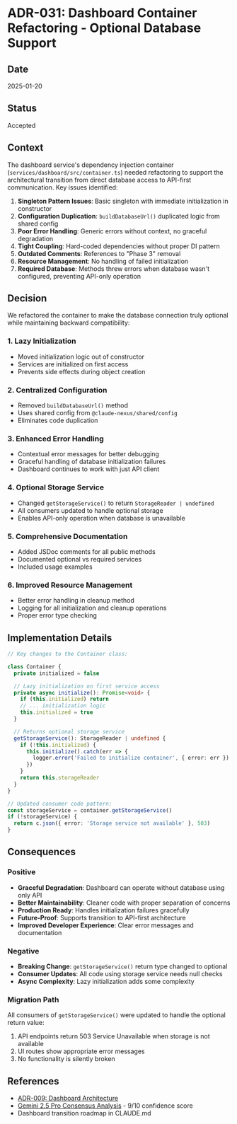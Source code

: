 # ADR-031: Dashboard Container Refactoring - Optional Database Support

## Date

2025-01-20

## Status

Accepted

## Context

The dashboard service's dependency injection container (`services/dashboard/src/container.ts`) needed refactoring to support the architectural transition from direct database access to API-first communication. Key issues identified:

1. **Singleton Pattern Issues**: Basic singleton with immediate initialization in constructor
2. **Configuration Duplication**: `buildDatabaseUrl()` duplicated logic from shared config
3. **Poor Error Handling**: Generic errors without context, no graceful degradation
4. **Tight Coupling**: Hard-coded dependencies without proper DI pattern
5. **Outdated Comments**: References to "Phase 3" removal
6. **Resource Management**: No handling of failed initialization
7. **Required Database**: Methods threw errors when database wasn't configured, preventing API-only operation

## Decision

We refactored the container to make the database connection truly optional while maintaining backward compatibility:

### 1. Lazy Initialization

- Moved initialization logic out of constructor
- Services are initialized on first access
- Prevents side effects during object creation

### 2. Centralized Configuration

- Removed `buildDatabaseUrl()` method
- Uses shared config from `@claude-nexus/shared/config`
- Eliminates code duplication

### 3. Enhanced Error Handling

- Contextual error messages for better debugging
- Graceful handling of database initialization failures
- Dashboard continues to work with just API client

### 4. Optional Storage Service

- Changed `getStorageService()` to return `StorageReader | undefined`
- All consumers updated to handle optional storage
- Enables API-only operation when database is unavailable

### 5. Comprehensive Documentation

- Added JSDoc comments for all public methods
- Documented optional vs required services
- Included usage examples

### 6. Improved Resource Management

- Better error handling in cleanup method
- Logging for all initialization and cleanup operations
- Proper error type checking

## Implementation Details

```typescript
// Key changes to the Container class:

class Container {
  private initialized = false

  // Lazy initialization on first service access
  private async initialize(): Promise<void> {
    if (this.initialized) return
    // ... initialization logic
    this.initialized = true
  }

  // Returns optional storage service
  getStorageService(): StorageReader | undefined {
    if (!this.initialized) {
      this.initialize().catch(err => {
        logger.error('Failed to initialize container', { error: err })
      })
    }
    return this.storageReader
  }
}

// Updated consumer code pattern:
const storageService = container.getStorageService()
if (!storageService) {
  return c.json({ error: 'Storage service not available' }, 503)
}
```

## Consequences

### Positive

- **Graceful Degradation**: Dashboard can operate without database using only API
- **Better Maintainability**: Cleaner code with proper separation of concerns
- **Production Ready**: Handles initialization failures gracefully
- **Future-Proof**: Supports transition to API-first architecture
- **Improved Developer Experience**: Clear error messages and documentation

### Negative

- **Breaking Change**: `getStorageService()` return type changed to optional
- **Consumer Updates**: All code using storage service needs null checks
- **Async Complexity**: Lazy initialization adds some complexity

### Migration Path

All consumers of `getStorageService()` were updated to handle the optional return value:

1. API endpoints return 503 Service Unavailable when storage is not available
2. UI routes show appropriate error messages
3. No functionality is silently broken

## References

- [ADR-009: Dashboard Architecture](./adr-009-dashboard-architecture.md)
- [Gemini 2.5 Pro Consensus Analysis](https://claude.ai/chat) - 9/10 confidence score
- Dashboard transition roadmap in CLAUDE.md
